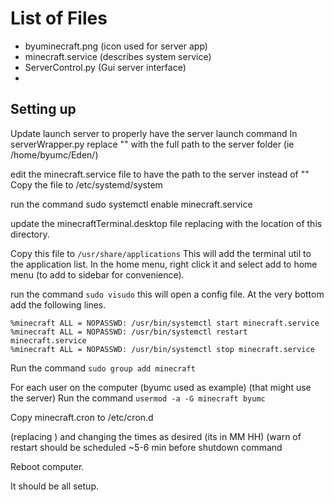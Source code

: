 # List of Files

* byuminecraft.png (icon used for server app)
* minecraft.service (describes system service) 
* ServerControl.py (Gui server interface)
* 


## Setting up
Update launch server to properly have the server launch command
In serverWrapper.py replace "<SERVER Path>" with the full path to the server folder (ie /home/byumc/Eden/)


edit the minecraft.service file to have the path to the server instead of "<Server Directory>"
Copy the file to /etc/systemd/system

run the command sudo systemctl enable minecraft.service

update the minecraftTerminal.desktop file replacing <Util Directory> with the location of this directory. 

Copy this file to `/usr/share/applications` This will add the terminal util to the application list. In the home menu, right click it and select add to home menu (to add to sidebar for convenience).

run the command `sudo visudo` this will open a config file. At the very bottom add the following lines.

```
%minecraft ALL = NOPASSWD: /usr/bin/systemctl start minecraft.service
%minecraft ALL = NOPASSWD: /usr/bin/systemctl restart minecraft.service
%minecraft ALL = NOPASSWD: /usr/bin/systemctl stop minecraft.service
```

Run the command `sudo group add minecraft`

For each user on the computer (byumc used as example) (that might use the server)
Run the command `usermod -a -G minecraft byumc`

Copy minecraft.cron to /etc/cron.d

 (replacing <Server Path>) and changing the times as desired (its in MM HH) (warn of restart should be scheduled ~5-6 min before shutdown command 

Reboot computer.

It should be all setup.

 
